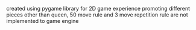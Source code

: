 created using pygame library for 2D game experience
promoting different pieces other than queen, 50 move rule and 3 move repetition rule are not implemented to game engine
